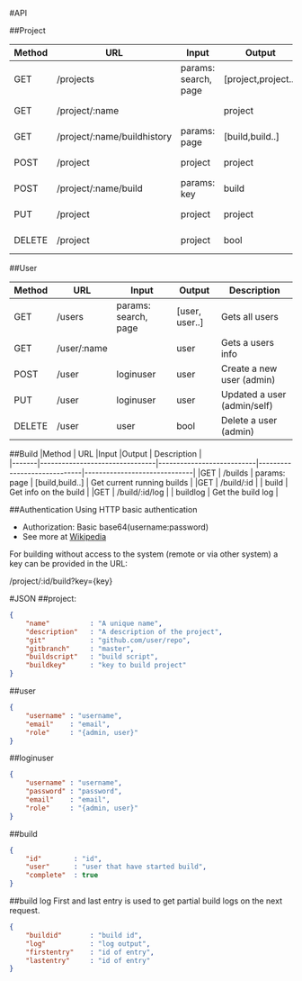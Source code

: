 #API

##Project

|Method | URL                            |Input                      |Output                       | Description                  |  
|-------|--------------------------------|---------------------------|-----------------------------|------------------------------|
|GET    | /projects                      | params: search, page      | \[project,project..\]       | Gets all projects            |
|GET    | /project/:name                 |                           | project                     | Get project with id          | 
|GET    | /project/:name/buildhistory    | params: page              | \[build,build..\]           | The build history            |
|POST   | /project                       | project                   | project                     | Create a new project         |
|POST   | /project/:name/build           | params: key               | build                       | Build the project            |
|PUT    | /project                       | project                   | project                     | Update a project             |
|DELETE | /project                       | project                   | bool                        | Delete a project             |

##User

|Method | URL                            |Input                      |Output                       | Description                  |  
|-------|--------------------------------|---------------------------|-----------------------------|------------------------------|
|GET    | /users                         | params: search, page      | \[user, user..\]            | Gets all users               |
|GET    | /user/:name                    |                           | user                        | Gets a users info            |
|POST   | /user                          | loginuser                 | user                        | Create a new user (admin)    |
|PUT    | /user                          | loginuser                 | user                        | Updated a user (admin/self)  |
|DELETE | /user                          | user                      | bool                        | Delete a user (admin)        |
                             
##Build
|Method | URL                            |Input                      |Output                       | Description                  |  
|-------|--------------------------------|---------------------------|-----------------------------|------------------------------|
|GET    | /builds                        | params: page              | \[build,build..\]           | Get current running builds   |
|GET    | /build/:id                     |                           | build                       | Get info on the build        |
|GET    | /build/:id/log                 |                           | buildlog                    | Get the build log            |

##Authentication
Using HTTP basic authentication

* Authorization: Basic base64(username:password)
* See more at [Wikipedia](http://en.wikipedia.org/wiki/Basic_access_authentication#Client_side)

For building without access to the system (remote or via other system) a key can
be provided in the URL:

/project/:id/build?key={key}



#JSON
##project:
```json
{
    "name"          : "A unique name",
    "description"   : "A description of the project",
    "git"           : "github.com/user/repo",
    "gitbranch"     : "master",
    "buildscript"   : "build script",
    "buildkey"      : "key to build project"
}
```

##user
```json
{
    "username" : "username",
    "email"    : "email",
    "role"     : "{admin, user}" 
}
```

##loginuser
```json
{
    "username" : "username",
    "password" : "password",
    "email"    : "email",
    "role"     : "{admin, user}" 
}
```


##build
```json
{
    "id"        : "id",
    "user"      : "user that have started build",
    "complete"  : true
}
```

##build log
First and last entry is used to get partial build logs on the next request.
```json
{
    "buildid"       : "build id",
    "log"           : "log output",
    "firstentry"    : "id of entry",
    "lastentry"     : "id of entry"
}
```
